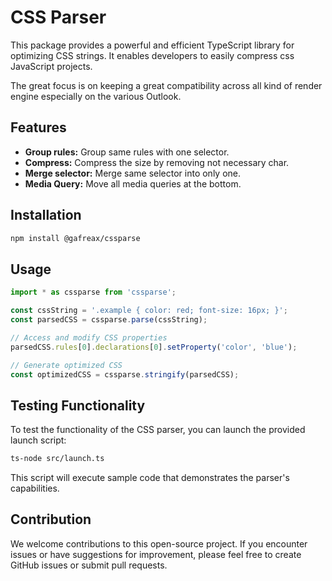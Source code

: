 # CSS Parser

This package provides a powerful and efficient TypeScript library for optimizing CSS strings. It enables developers to easily compress css JavaScript projects.

The great focus is on keeping a great compatibility across all kind of render engine especially on the various Outlook.

## Features
* **Group rules:** Group same rules with one selector.
* **Compress:** Compress the size by removing not necessary char.
* **Merge selector:** Merge same selector into only one.
* **Media Query:** Move all media queries at the bottom.


## Installation

```bash
npm install @gafreax/cssparse
```

## Usage

```typescript
import * as cssparse from 'cssparse';

const cssString = '.example { color: red; font-size: 16px; }';
const parsedCSS = cssparse.parse(cssString);

// Access and modify CSS properties
parsedCSS.rules[0].declarations[0].setProperty('color', 'blue');

// Generate optimized CSS
const optimizedCSS = cssparse.stringify(parsedCSS);
```

## Testing Functionality

To test the functionality of the CSS parser, you can launch the provided launch script:

```bash
ts-node src/launch.ts
```

This script will execute sample code that demonstrates the parser's capabilities.

## Contribution

We welcome contributions to this open-source project. If you encounter issues or have suggestions for improvement, please feel free to create GitHub issues or submit pull requests.
